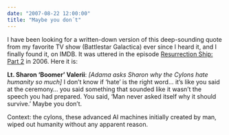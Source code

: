 ```yaml
---
date: "2007-08-22 12:00:00"
title: "Maybe you don´t"
---
```




I have been looking for a written-down version of this deep-sounding quote from my favorite TV show (Battlestar Galactica) ever since I heard it, and I finally found it, on IMDB. It was uttered in the episode [Resurrection Ship: Part 2](https://www.imdb.com/title/tt0519782/quotes) in 2006. Here it is:

> 
__Lt. Sharon &lsquo;Boomer&rsquo; Valerii__: <em>[Adama asks Sharon why the Cylons hate humanity so much]</em> I don&rsquo;t know if &lsquo;hate&rsquo; is the right word&hellip; it&rsquo;s like you said at the ceremony&hellip; you said something that sounded like it wasn&rsquo;t the speech you had prepared. You said, &lsquo;Man never asked itself why it should survive.&rsquo; Maybe you don&rsquo;t.



Context: the cylons, these advanced AI machines initially created by man, wiped out humanity without any apparent reason.

